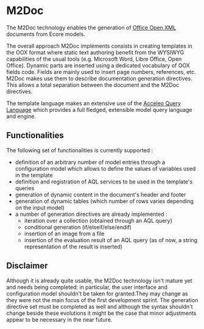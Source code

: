 # M2Doc
The M2Doc technology enables the generation of [Office Open XML](https://fr.wikipedia.org/wiki/Office_Open_XML) documents from Ecore models.

The overall approach M2Doc implements consists in creating templates in the OOX format where static text authoring benefit from the WYSIWYG capabilities of the usual tools (e.g. Microsoft Word, Libre Office, Open Office). Dynamic parts are inserted using a dedicated vocabulary of OOX fields code. Fields are mainly used to insert page numbers, references, etc. M2Doc makes use them to describe documentation generation directives. This allows a total separation between the document and the M2Doc directives.

The template language makes an extensive use of the [Acceleo Query Language](https://www.eclipse.org/acceleo/documentation/aql.html) which provides a full fledged, extensible model query language and engine. 

## Functionalities
The following set of functionalities is currently supported :

* definition of an arbitrary number of model entries through a configuration model which allows to define the values of variables used in the template
* definition and registration of AQL services to be used in the template's queries
* generation of dynamic content in the document's header and footer
* generation of dynamic tables (which number of rows varies depending on the input model)
* a number of generation directives are already implemented :
  * iteration over a collection (obtained through an AQL query)
  * conditional generation (if/elseif/else/endif)
  * insertion of an image from a file
  * insertion of the evaluation result of an AQL query (as of now, a string representation of the result is inserted)

## Disclaimer 

Although it is already quite usable, the M2Doc technology isn't mature yet and needs being completed: in particular, the user interface and configuration model shouldn't be taken for granted.They may change as they were not the main focus of the first development sprint. 
The generation directive set must be completed as well and although the syntax shouldn't change beside these evolutions it might be the case that minor adjustments appear to be necessary in the near future. 


